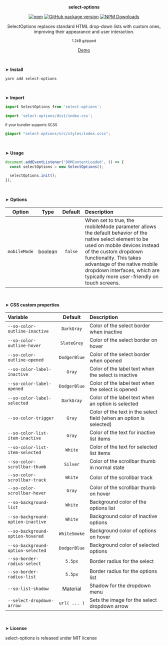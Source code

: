 <br>
<p align="center"><strong>select-options</strong></p>

<div align="center">

[![npm](https://img.shields.io/npm/v/select-options.svg?colorB=brightgreen)](https://www.npmjs.com/package/select-options)
[![GitHub package version](https://img.shields.io/github/package-json/v/ux-ui-pro/select-options.svg)](https://github.com/ux-ui-pro/select-options)
[![NPM Downloads](https://img.shields.io/npm/dm/select-options.svg?style=flat)](https://www.npmjs.org/package/select-options)

</div>

<p align="center">SelectOptions replaces standard HTML drop-down lists with custom ones, improving their appearance and user interaction.</p>
<p align="center"><sup>1.2kB gzipped</sup></p>
<p align="center"><a href="https://codepen.io/ux-ui/full/pomJYYr">Demo</a></p>
<br>

&#10148; **Install**

```console
yarn add select-options
```
<br>

&#10148; **Import**

```javascript
import SelectOptions from 'select-options';
```
```javascript
import 'select-options/dist/index.css';
```
<sub>if your bundler supports SCSS</sub>
```SCSS
@import "select-options/src/styles/index.scss";
```
<br>

&#10148; **Usage**

```javascript
document.addEventListener('DOMContentLoaded', () => {
  const selectOptions = new SelectOptions();

  selectOptions.init();
});
```
<br>

&#10148; **Options**

|    Option    |  Type   | Default | Description                                                                                                                                                                                                                                                                                            |
|:------------:|:-------:|:-------:|:-------------------------------------------------------------------------------------------------------------------------------------------------------------------------------------------------------------------------------------------------------------------------------------------------------|
| `mobileMode` | boolean | `false` | When set to true, the mobileMode parameter allows the default behavior of the native select element to be used on mobile devices instead of the custom dropdown functionality. This takes advantage of the native mobile dropdown interfaces, which are typically more user-friendly on touch screens. |
<br>

&#10148; **CSS custom properties**

| Variable                           |    Default    | Description                                                        |
|:-----------------------------------|:-------------:|:-------------------------------------------------------------------|
| `--so-color-outline-inactive`      |  `DarkGray`   | Color of the select border when inactive                           |
| `--so-color-outline-hover`         |  `SlateGrey`  | Color of the select border on hover                                |
| `--so-color-outline-opened`        | `DodgerBlue`  | Color of the select border when opened                             |
| `--so-color-label-inactive`        |    `Gray`     | Color of the label text when the select is inactive                |
| `--so-color-label-opened`          | `DodgerBlue`  | Color of the label text when the select is opened                  |
| `--so-color-label-selected`        |  `DarkGray`   | Color of the label text when an option is selected                 |
| `--so-color-trigger`               |    `Gray`     | Color of the text in the select field (when an option is selected) |
| `--so-color-list-item-inactive`    |    `Gray`     | Color of the text for inactive list items                          |
| `--so-color-list-item-selected`    |    `White`    | Color of the text for selected list items                          |
| `--so-color-scrollbar-thumb`       |   `Silver`    | Color of the scrollbar thumb in normal state                       |
| `--so-color-scrollbar-track`       |    `White`    | Color of the scrollbar track                                       |
| `--so-color-scrollbar-hover`       |    `Gray`     | Color of the scrollbar thumb on hover                              |
| `--so-background-list`             |    `White`    | Background color of the options list                               |
| `--so-background-option-inactive`  |    `White`    | Background color of inactive options                               |
| `--so-background-option-hovered`   | `WhiteSmoke`  | Background color of options on hover                               |
| `--so-background-option-selected`  | `DodgerBlue`  | Background color of selected options                               |
| `--so-border-radius-select`        |    `5.5px`    | Border radius for the select                                       |
| `--so-border-radius-list`          |    `5.5px`    | Border radius for the options list                                 |
| `--so-list-shadow`                 |   Material    | Shadow for the dropdown menu                                       |
| `--select-dropdown-arrow`          | `url( ... )`  | Sets the image for the select dropdown arrow                       |
<br>

&#10148; **License**

select-options is released under MIT license
